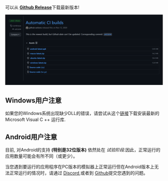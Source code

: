 可以从 [**Github Release**](https://github.com/EKA2L1/EKA2L1/releases/tag/continous)下载最新版本!

![release_shot](/assets/download/release_page.png)

## Windows用户注意
如果您的Windows系统出现缺少DLL的错误，请尝试从这个[链接](https://support.microsoft.com/zh-CN/help/2977003/the-latest-supported-visual-c-downloads)下载安装最新的 Microsoft Visual C ++ 运行库.

## Android用户注意

目前, 对Android的支持 **(特别是32位版本)** 依然处在 *试验阶段*.因此，正常运行的应用数量可能会有所不同（或更少）。

当您遇到要运行的应用程序在PC版本的模拟器上正常运行但在Android版本上无法正常运行的情况时，请通过 [Discord](https://discord.gg/5Bm5SJ9),或者到 [Github](https://github.com/EKA2L1/EKA2L1/issues)提交您遇到的问题。
